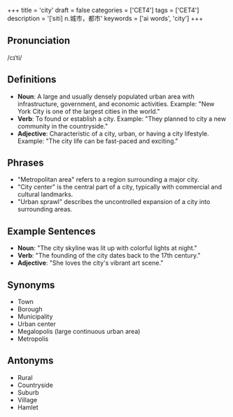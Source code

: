 +++
title = 'city'
draft = false
categories = ['CET4']
tags = ['CET4']
description = '[ˈsiti] n.城市，都市'
keywords = ['ai words', 'city']
+++

## Pronunciation
/cɪˈti/

## Definitions
- **Noun**: A large and usually densely populated urban area with infrastructure, government, and economic activities. Example: "New York City is one of the largest cities in the world."
- **Verb**: To found or establish a city. Example: "They planned to city a new community in the countryside."
- **Adjective**: Characteristic of a city, urban, or having a city lifestyle. Example: "The city life can be fast-paced and exciting."

## Phrases
- "Metropolitan area" refers to a region surrounding a major city.
- "City center" is the central part of a city, typically with commercial and cultural landmarks.
- "Urban sprawl" describes the uncontrolled expansion of a city into surrounding areas.

## Example Sentences
- **Noun**: "The city skyline was lit up with colorful lights at night."
- **Verb**: "The founding of the city dates back to the 17th century."
- **Adjective**: "She loves the city's vibrant art scene."

## Synonyms
- Town
- Borough
- Municipality
- Urban center
- Megalopolis (large continuous urban area)
- Metropolis

## Antonyms
- Rural
- Countryside
- Suburb
- Village
- Hamlet
